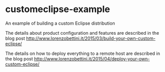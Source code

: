 # customeclipse-example
An example of building a custom Eclipse distribution

The details about product configuration and features are described in the blog post
http://www.lorenzobettini.it/2015/03/build-your-own-custom-eclipse/

The details on how to deploy everything to a remote host are described in the blog post
http://www.lorenzobettini.it/2015/04/deploy-your-own-custom-eclipse/

